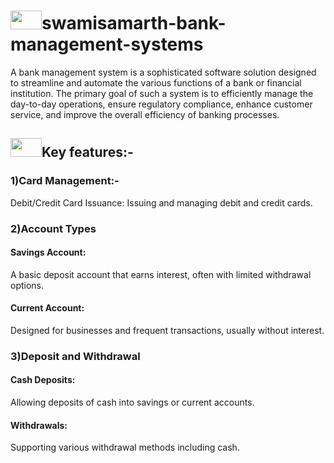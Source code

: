 <h1><image src="https://github.com/user-attachments/assets/da34c001-fb96-4dcd-aeb2-1f4c3c0e0c67" width="50" height="30">swamisamarth-bank-management-systems</h1>
<h2introduction</h1> 
A bank management system is a sophisticated software solution designed to streamline and automate the various functions of a bank or financial institution. The primary goal of such a system is to efficiently manage the day-to-day operations, ensure regulatory compliance, enhance customer service, and improve the overall efficiency of banking processes.<br>
 
<h2><image src="https://github.com/user-attachments/assets/0df3fe56-4330-4881-8563-222749300680" width="50" height="30">Key features:-</h2>
 <h3>1)Card Management:-</h3>
Debit/Credit Card Issuance: Issuing and managing debit and credit cards.
<h3>2)Account Types</h3>
<h4>Savings Account:</h4> A basic deposit account that earns interest, often with limited withdrawal options.<br>
<h4>Current Account:</h4> Designed for businesses and frequent transactions, usually without interest.
 <h3>3)Deposit and Withdrawal</h3>
<h4>Cash Deposits:</h4> Allowing deposits of cash into savings or current accounts.<br>
<h4>Withdrawals:</h4> Supporting various withdrawal methods including cash.
